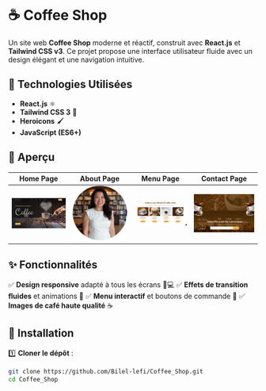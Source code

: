 # ☕ Coffee Shop

Un site web **Coffee Shop** moderne et réactif, construit avec **React.js** et **Tailwind CSS v3**. Ce projet propose une interface utilisateur fluide avec un design élégant et une navigation intuitive.

## 🚀 Technologies Utilisées

- **React.js** ⚛️
- **Tailwind CSS 3** 🎨
- **Heroicons** 🖌️
- **JavaScript (ES6+)**

## 📸 Aperçu

| Home Page                           | About Page                            | Menu Page                           | Contact Page                              |
| ----------------------------------- | ------------------------------------- | ----------------------------------- | ----------------------------------------- |
| ![Home Page](./src/assets/home.png) | ![About Page](./src/assets/about.png) | ![Menu Page](./src/assets/menu.png) | ![Contact Page](./src/assets/footter.png) |

## ✨ Fonctionnalités

✅ **Design responsive** adapté à tous les écrans 📱💻
✅ **Effets de transition fluides** et animations 🔄
✅ **Menu interactif** et boutons de commande 🛒
✅ **Images de café haute qualité** ☕

## 📂 Installation

1️⃣ **Cloner le dépôt** :

```bash
git clone https://github.com/Bilel-lefi/Coffee_Shop.git
cd Coffee_Shop
```
